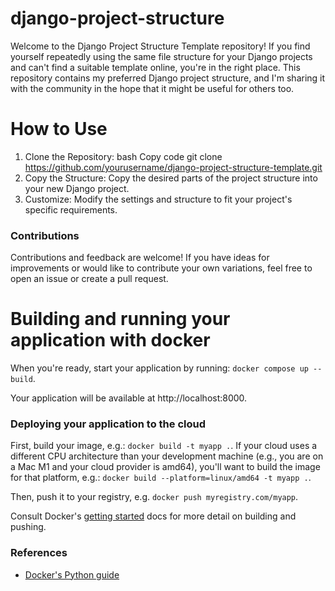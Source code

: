 # django-project-structure
Welcome to the Django Project Structure Template repository! If you find yourself repeatedly using the same file structure for your Django projects and can't find a suitable template online, you're in the right place. This repository contains my preferred Django project structure, and I'm sharing it with the community in the hope that it might be useful for others too.

# How to Use

1. Clone the Repository:
bash
Copy code
git clone https://github.com/yourusername/django-project-structure-template.git
2. Copy the Structure:
Copy the desired parts of the project structure into your new Django project.
3. Customize:
Modify the settings and structure to fit your project's specific requirements.
### Contributions

Contributions and feedback are welcome! If you have ideas for improvements or would like to contribute your own variations, feel free to open an issue or create a pull request.


# Building and running your application with docker

When you're ready, start your application by running:
`docker compose up --build`.

Your application will be available at http://localhost:8000.

### Deploying your application to the cloud

First, build your image, e.g.: `docker build -t myapp .`.
If your cloud uses a different CPU architecture than your development
machine (e.g., you are on a Mac M1 and your cloud provider is amd64),
you'll want to build the image for that platform, e.g.:
`docker build --platform=linux/amd64 -t myapp .`.

Then, push it to your registry, e.g. `docker push myregistry.com/myapp`.

Consult Docker's [getting started](https://docs.docker.com/go/get-started-sharing/)
docs for more detail on building and pushing.

### References
* [Docker's Python guide](https://docs.docker.com/language/python/)